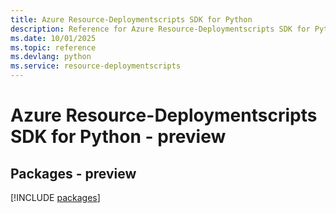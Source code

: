 ```yaml
---
title: Azure Resource-Deploymentscripts SDK for Python
description: Reference for Azure Resource-Deploymentscripts SDK for Python
ms.date: 10/01/2025
ms.topic: reference
ms.devlang: python
ms.service: resource-deploymentscripts
---
```

# Azure Resource-Deploymentscripts SDK for Python - preview
## Packages - preview
[!INCLUDE [packages](resource-deploymentscripts-index.md)]
